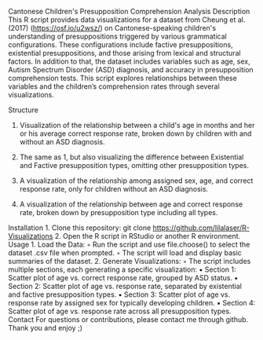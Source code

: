 Cantonese Children's Presupposition Comprehension Analysis
Description
This R script provides data visualizations for a dataset from Cheung et al. (2017) (https://osf.io/u2wsz/) on Cantonese-speaking children's understanding of presuppositions triggered by various grammatical configurations. These configurations include factive presuppositions, existential presuppositions, and those arising from lexical and structural factors. In addition to that, the dataset includes variables such as age, sex, Autism Spectrum Disorder (ASD) diagnosis, and accuracy in presupposition comprehension tests. This script explores relationships between these variables and the children’s comprehension rates through several visualizations.

Structure
1. Visualization of the relationship between a child's age in months and her or his average correct response rate, broken down by children with and without an ASD diagnosis.

2. The same as 1, but also visualizing the difference between Existential and Factive presupposition types, omitting other presupposition types. 

3. A visualization of the relationship among assigned sex, age, and correct response  rate, only for children without an ASD diagnosis.

4. A visualization of the relationship between age and correct response rate, broken down by presupposition type including all types.

Installation
    1. Clone this repository:
       git clone https://github.com/lilalaser/R-Visualizations
    2. Open the R script in RStudio or another R environment.
Usage
    1. Load the Data:
        ◦ Run the script and use file.choose() to select the dataset .csv file when prompted.
        ◦ The script will load and display basic summaries of the dataset.
    2. Generate Visualizations:
        ◦ The script includes multiple sections, each generating a specific visualization:
            ▪ Section 1: Scatter plot of age vs. correct response rate, grouped by ASD status.
            ▪ Section 2: Scatter plot of age vs. response rate, separated by existential and factive presupposition types.
            ▪ Section 3: Scatter plot of age vs. response rate by assigned sex for typically developing children.
            ▪ Section 4: Scatter plot of age vs. response rate across all presupposition types.
Contact
For questions or contributions, please contact me through github. Thank you and enjoy ;)
